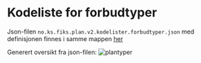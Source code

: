 # Kodeliste for forbudtyper

Json-filen `no.ks.fiks.plan.v2.kodelister.forbudtyper.json` med definisjonen finnes i samme mappen [her](no.ks.fiks.plan.v2.kodelister.forbudtyper.json)

Generert oversikt fra json-filen:
![plantyper](no.ks.fiks.plan.v2.kodelister.forbudtyper.png)